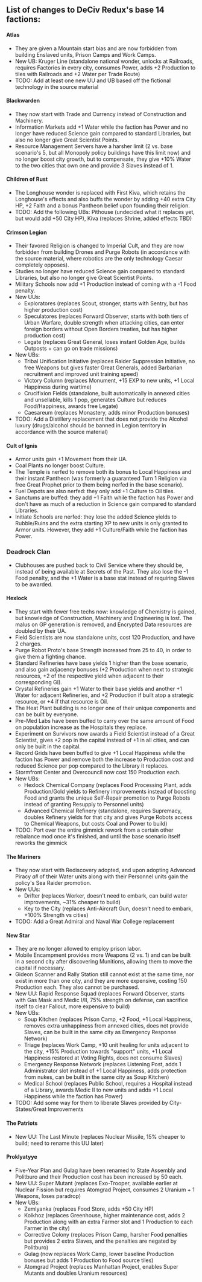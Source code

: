 ## List of changes to DeCiv Redux's base 14 factions:

#### Atlas
- They are given a Mountain start bias and are now forbidden from building Enslaved units, Prison Camps and Work Camps.
- New UB: Kruger Line (standalone national wonder, unlocks at Railroads, requires Factories in every city, consumes Power, adds +2 Production to tiles with Railroads and +2 Water per Trade Route)
- TODO: Add at least one new UU and UB based off the fictional technology in the source material

#### Blackwarden
- They now start with Trade and Currency instead of Construction and Machinery.
- Information Markets add +1 Water while the faction has Power and no longer have reduced Science gain compared to standard Libraries, but also no longer give Great Scientist Points.
- Resource Management Servers have a harsher limit (2 vs. base scenario's 5, but all Monopoly policy buildings have this limit now) and no longer boost city growth, but to compensate, they give +10% Water to the two cities that own one and provide 3 Slaves instead of 1.

#### Children of Rust
- The Longhouse wonder is replaced with First Kiva, which retains the Longhouse's effects and also buffs the wonder by adding +40 extra City HP, +2 Faith and a bonus Pantheon belief upon founding their religion.
- TODO: Add the following UBs: Pithouse (undecided what it replaces yet, but would add +50 City HP), Kiva (replaces Shrine, added effects TBD)

#### Crimson Legion
- Their favored Religion is changed to Imperial Cult, and they are now forbidden from building Drones and Purge Robots (in accordance with the source material, where robotics are the only technology Caesar completely opposes).
- Studies no longer have reduced Science gain compared to standard Libraries, but also no longer give Great Scientist Points.
- Military Schools now add +1 Production instead of coming with a -1 Food penalty.
- New UUs:
  - Exploratores (replaces Scout, stronger, starts with Sentry, but has higher production cost)
  - Speculatores (replaces Forward Observer, starts with both tiers of Urban Warfare, double strength when attacking cities, can enter foreign borders without Open Borders treaties, but has higher production cost)
  - Legate (replaces Great General, loses instant Golden Age, builds Outposts + can go on trade missions)
- New UBs:
  - Tribal Unification Initiative (replaces Raider Suppression Initiative, no free Weapons but gives faster Great Generals, added Barbarian recruitment and improved unit training speed)
  - Victory Column (replaces Monument, +15 EXP to new units, +1 Local Happiness during wartime)
  - Crucifixion Fields (standalone, built automatically in annexed cities and unsellable, kills 1 pop, generates Culture but reduces Food/Happiness, awards free Legate)
  - Caesareum (replaces Monastery, adds minor Production bonuses)
- TODO: Add a Distillery replacement that does not provide the Alcohol luxury (drugs/alcohol should be banned in Legion territory in accordance with the source material)

#### Cult of Ignis
- Armor units gain +1 Movement from their UA.
- Coal Plants no longer boost Culture.
- The Temple is nerfed to remove both its bonus to Local Happiness and their instant Pantheon (was formerly a guaranteed Turn 1 Religion via free Great Prophet prior to them being nerfed in the base scenario).
- Fuel Depots are also nerfed: they only add +1 Culture to Oil tiles.
- Sanctums are buffed: they add +1 Faith while the faction has Power and don't have as much of a reduction in Science gain compared to standard Libraries.
- Initiate Schools are nerfed: they lose the added Science yields to Rubble/Ruins and the extra starting XP to new units is only granted to Armor units. However, they add +1 Culture/Faith while the faction has Power.

### Deadrock Clan
- Clubhouses are pushed back to Civil Service where they should be, instead of being available at Secrets of the Past. They also lose the -1 Food penalty, and the +1 Water is a base stat instead of requiring Slaves to be awarded.

#### Hexlock
- They start with fewer free techs now: knowledge of Chemistry is gained, but knowledge of Construction, Machinery and Engineering is lost. The malus on GP generation is removed, and Encrypted Data resources are doubled by their UA.
- Field Scientists are now standalone units, cost 120 Production, and have 2 charges.
- Purge Robot Proto's base Strength increased from 25 to 40, in order to give them a fighting chance.
- Standard Refineries have base yields 1 higher than the base scenario, and also gain adjacency bonuses (+2 Production when next to strategic resources, +2 of the respective yield when adjacent to their corresponding GI).
- Crystal Refineries gain +1 Water to their base yields and another +1 Water for adjacent Refineries, and +2 Production if built atop a strategic resource, or +4 if that resource is Oil.
- The Heat Plant building is no longer one of their unique components and can be built by everyone.
- Pre-Med Labs have been buffed to carry over the same amount of Food on population increase as the Hospitals they replace.
- Experiment on Survivors now awards a Field Scientist instead of a Great Scientist, gives +2 pop in the capital instead of +1 in all cities, and can only be built in the capital.
- Record Grids have been buffed to give +1 Local Happiness while the faction has Power and remove both the increase to Production cost and reduced Science per pop compared to the Library it replaces.
- Stormfront Center and Overcouncil now cost 150 Production each.
- New UBs:
  - Hexlock Chemical Company (replaces Food Processing Plant, adds Production/Gold yields to Refinery improvements instead of boosting Food and grants the unique Self-Repair promotion to Purge Robots instead of granting Resupply to Personnel units)
  - Advanced Chemical Refinery (standalone, requires Supremacy, doubles Refinery yields for that city and gives Purge Robots access to Chemical Weapons, but costs Coal and Power to build)
- TODO: Port over the entire gimmick rework from a certain other rebalance mod once it's finished, and until the base scenario itself reworks the gimmick

#### The Mariners
- They now start with Rediscovery adopted, and upon adopting Advanced Piracy *all* of their Water units along with their Personnel units gain the policy's Sea Raider promotion.
- New UUs:
  - Drifter (replaces Worker, doesn't need to embark, can build water improvements, ~31% cheaper to build)
  - Key to the City (replaces Anti-Aircraft Gun, doesn't need to embark, +100% Strength vs cities)
- TODO: Add a Great Admiral and Naval War College replacement

#### New Star
- They are no longer allowed to employ prison labor.
- Mobile Encampment provides more Weapons (2 vs. 1) and can be built in a second city after discovering Munitions, allowing them to move the capital if necessary.
- Gideon Scanner and Rally Station still cannot exist at the same time, nor exist in more than one city, and they are more expensive, costing 150 Production each. They also cannot be purchased.
- New UU: Rapid Response Squad (replaces Forward Observer, starts with Gas Mask and Medic I/II, 75% strength on defense, can sacrifice itself to clear Fallout, more expensive to build)
- New UBs:
  - Soup Kitchen (replaces Prison Camp, +2 Food, +1 Local Happiness, removes extra unhappiness from annexed cities, does not provide Slaves, can be built in the same city as Emergency Response Network)
  - Triage (replaces Work Camp, +10 unit healing for units adjacent to the city, +15% Production towards "support" units, +1 Local Happiness restored at Voting Rights, does not consume Slaves)
  - Emergency Response Network (replaces Listening Post, adds 1 Administrator slot instead of +1 Local Happiness, adds protection from nukes, can be built in the same city as Soup Kitchen)
  - Medical School (replaces Public School, requires a Hospital instead of a Library, awards Medic II to new units and adds +1 Local Happiness while the faction has Power)
- TODO: Add some way for them to liberate Slaves provided by City-States/Great Improvements

#### The Patriots
- New UU: The Last Minute (replaces Nuclear Missile, 15% cheaper to build; need to rename this UU later)

#### Proklyatyye
- Five-Year Plan and Gulag have been renamed to State Assembly and Politburo and their Production cost has been increased by 50 each.
- New UU: Super Mutant (replaces Exo-Trooper, available earlier at Nuclear Fission but requires Atomgrad Project, consumes 2 Uranium + 1 Weapons, loses paradrop)
- New UBs:
  - Zemlyanka (replaces Food Store, adds +50 City HP)
  - Kolkhoz (replaces Greenhouse, higher maintenance cost, adds 2 Production along with an extra Farmer slot and 1 Production to each Farmer in the city)
  - Corrective Colony (replaces Prison Camp, harsher Food penalties but provides 2 extra Slaves, and the penalties are negated by Politburo)
  - Gulag (now replaces Work Camp, lower baseline Production bonuses but adds 1 Production to Food source tiles)
  - Atomgrad Project (replaces Manhattan Project, enables Super Mutants and doubles Uranium resources)
